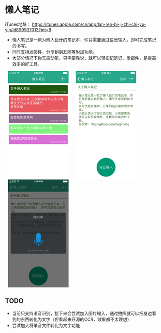 
懒人笔记
=========
iTunes地址： https://itunes.apple.com/cn/app/lan-ren-bi-ji-zhi-chi-yu-yin/id899937013?mt=8 

- 懒人笔记是一款为懒人设计的笔记本，你只需要通过语音输入，即可完成笔记的书写。
- 同时支持发邮件，分享到朋友圈等附加功能。
- 大部分情况下你无需动笔，只需要靠说，就可以轻松记笔记、发邮件，是提高效率的好工具。

<img src="ScreenShot/home_40.png" alt="首页" width="200px" hspace="10"/>
<img src="ScreenShot/detail_40.png" alt="笔记" width="200px" hspace="10"/>
<img src="ScreenShot/voice_40.png" alt="语音" width="200px" hspace="10"/>

TODO
-----
- 当前只支持语音识别，接下来会尝试加入图片输入，通过拍照就可以把身边看到的东西转化为文字（但看起来开源的OCR，效果都不太理想）
- 尝试加入将录音文件转化为文字功能
